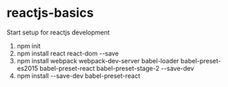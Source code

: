 # reactjs-basics
Start setup for reactjs development

1. npm init
2. npm install react react-dom --save
3. npm install webpack webpack-dev-server babel-loader babel-preset-es2015
babel-preset-react babel-preset-stage-2 --save-dev
4. npm install --save-dev babel-preset-react
